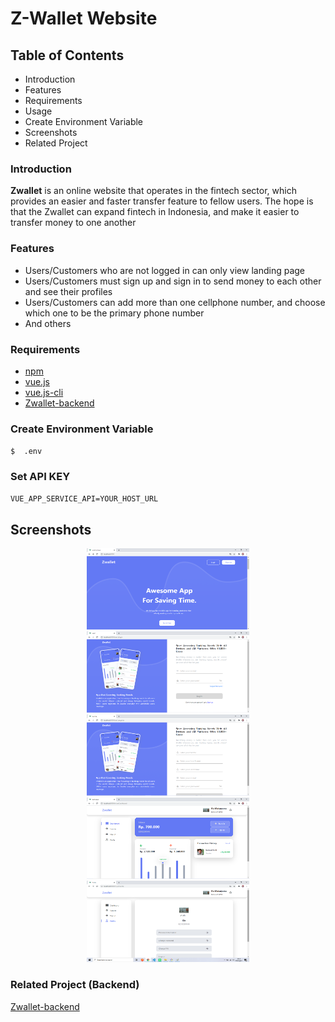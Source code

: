 # Z-Wallet Website

## Table of Contents
- Introduction
- Features
- Requirements
- Usage
- Create Environment Variable
- Screenshots
- Related Project

### Introduction
<b>Zwallet</b> is an online website that operates in the fintech sector, which provides an easier and faster transfer feature to fellow users. The hope is that the Zwallet can expand fintech in Indonesia, and make it easier to transfer money to one another
### Features
- Users/Customers who are not logged in can only view landing page
- Users/Customers must sign up and sign in to send money to each other and see their profiles
- Users/Customers can add more than one cellphone number, and choose which one to be the primary phone number
- And others

### Requirements
- [npm](https://www.npmjs.com/package/module)
- [vue.js](https://www.vuejs.org)
- [vue.js-cli](https://cli.vuejs.org)
- [Zwallet-backend](https://github.com/ArbiNMaki/Zwallet-backend)

### Create Environment Variable
`
$  .env
`
### Set API KEY
`
VUE_APP_SERVICE_API=YOUR_HOST_URL
`
## Screenshots
<p align="center">
<img src="image-rm/landingpage.png" width="260" height="130"> <img src="image-rm/login.png" width="260" height="130">
<img src="image-rm/register.png" width="260" height="130"> <img src="image-rm/dashboard.png" width="260" height="130">
<img src="image-rm/profile.png" width="260" height="130">

</p>

### Related Project (Backend)

[Zwallet-backend](https://github.com/ArbiNMaki/Zwallet-backend)
